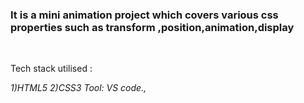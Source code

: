 <h3>It is a mini  animation project which covers various css properties such as transform ,position,animation,display</h3>

<br>
<p>Tech stack utilised :</p>
<i>1)HTML5
2)CSS3
Tool: VS code.,</i>
